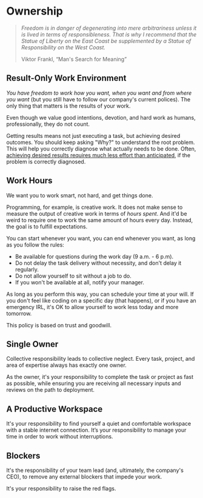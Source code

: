 # Ownership

> *Freedom is in danger of degenerating into mere arbitrariness unless it is lived in terms of responsibleness. That is why I recommend that the Statue of Liberty on the East Coast be supplemented by a Statue of Responsibility on the West Coast.*
>
> Viktor Frankl, “Man's Search for Meaning”

## **Result-Only Work Environment**

_You have freedom to work how you want, when you want and from where you want_ (but you still have to follow our company's current polices). The only thing that matters is the results of your work.

Even though we value good intentions, devotion, and hard work as humans, professionally, they do not count.

Getting results means not just executing a task, but achieving desired outcomes. You should keep asking "Why?" to understand the root problem. This will help you correctly diagnose what actually needs to be done. Often, [achieving desired results requires much less effort than anticipated](https://www.samuelthomasdavies.com/elevator-waiting-times/), if the problem is correctly diagnosed.

## **Work Hours**

We want you to work smart, not hard, and get things done.

Programming, for example, is creative work. It does not make sense to measure the output of creative work in terms of *hours spent*. And it'd be weird to require one to work the same amount of hours every day. Instead, the goal is to fulfill expectations.

You can start whenever you want, you can end whenever you want, as long as you follow the rules:

- Be available for questions during the work day (9 a.m. - 6 p.m).
- Do not delay the task delivery without necessity, and don't delay it regularly.
- Do not allow yourself to sit without a job to do.
- If you won't be available at all, notify your manager.

As long as you perform this way, you can schedule your time at your will. If you don't feel like coding on a specific day (that happens), or if you have an emergency IRL, it's OK to allow yourself to work less today and more tomorrow.

This policy is based on trust and goodwill.

## **Single Owner**

Collective responsibility leads to collective neglect. Every task, project, and area of expertise always has exactly one owner.

As the owner, it's your responsibility to complete the task or project as fast as possible, while ensuring you are receiving all necessary inputs and reviews on the path to deployment.

## **A Productive Workspace**

It's your responsibility to find yourself a quiet and comfortable workspace with a stable internet connection. It’s your responsibility to manage your time in order to work without interruptions.

## **Blockers**

It's the responsibility of your team lead (and, ultimately, the company's CEO), to remove any external blockers that impede your work.

It's your responsibility to raise the red flags.